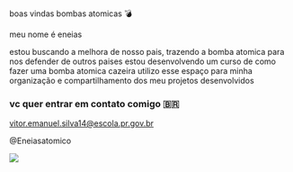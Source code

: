 boas vindas bombas atomicas 💣

meu nome é eneias

estou buscando a melhora de nosso pais, trazendo a bomba atomica para nos defender de outros paises 
estou desenvolvendo um curso de como fazer uma bomba atomica cazeira
utilizo esse espaço para minha organização e compartilhamento dos meu projetos desenvolvidos

### vc quer entrar em contato comigo 🇧🇷

vitor.emanuel.silva14@escola.pr.gov.br

@Eneiasatomico

![](https://media1.tenor.com/m/e8L_wqh-tpYAAAAC/saitama.gif)
